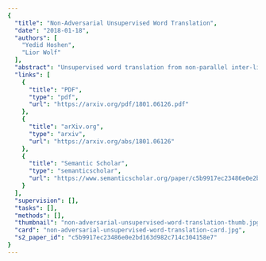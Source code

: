```yaml
---
{
  "title": "Non-Adversarial Unsupervised Word Translation",
  "date": "2018-01-18",
  "authors": [
    "Yedid Hoshen",
    "Lior Wolf"
  ],
  "abstract": "Unsupervised word translation from non-parallel inter-lingual corpora has attracted much research interest. Very recently, neural network methods trained with adversarial loss functions achieved high accuracy on this task. Despite the impressive success of the recent techniques, they suffer from the typical drawbacks of generative adversarial models: sensitivity to hyper-parameters, long training time and lack of interpretability. In this paper, we make the observation that two sufficiently similar distributions can be aligned correctly with iterative matching methods. We present a novel method that first aligns the second moment of the word distributions of the two languages and then iteratively refines the alignment. Extensive experiments on word translation of European and Non-European languages show that our method achieves better performance than recent state-of-the-art deep adversarial approaches and is competitive with the supervised baseline. It is also efficient, easy to parallelize on CPU and interpretable.",
  "links": [
    {
      "title": "PDF",
      "type": "pdf",
      "url": "https://arxiv.org/pdf/1801.06126.pdf"
    },
    {
      "title": "arXiv.org",
      "type": "arxiv",
      "url": "https://arxiv.org/abs/1801.06126"
    },
    {
      "title": "Semantic Scholar",
      "type": "semanticscholar",
      "url": "https://www.semanticscholar.org/paper/c5b9917ec23486e0e2bd163d982c714c304158e7"
    }
  ],
  "supervision": [],
  "tasks": [],
  "methods": [],
  "thumbnail": "non-adversarial-unsupervised-word-translation-thumb.jpg",
  "card": "non-adversarial-unsupervised-word-translation-card.jpg",
  "s2_paper_id": "c5b9917ec23486e0e2bd163d982c714c304158e7"
}
---
```


